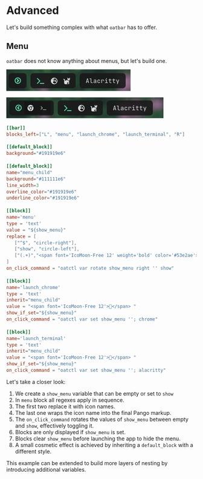 # Advanced

Let's build something complex with what `oatbar` has to offer.

<!-- toc -->

## Menu

`oatbar` does not know anything about menus, but let's build one.

![Menu Closed](menu-closed.png)

![Menu Open](menu-open.png)

```toml
[[bar]]
blocks_left=["L", "menu", "launch_chrome", "launch_terminal", "R"]

[[default_block]]
background="#191919e6"

[[default_block]]
name="menu_child"
background="#111111e6"
line_width=3
overline_color="#191919e6"
underline_color="#191919e6"

[[block]]
name='menu'
type = 'text'
value = "${show_menu}"
replace = [
   ["^$", "circle-right"],
   ["show", "circle-left"],
   ["(.+)","<span font='IcoMoon-Free 12' weight='bold' color='#53e2ae'>$1</span>"],
]
on_click_command = "oatctl var rotate show_menu right '' show"

[[block]]
name='launch_chrome'
type = 'text'
inherit="menu_child"
value = "<span font='IcoMoon-Free 12'></span> "
show_if_set="${show_menu}"
on_click_command = "oatctl var set show_menu ''; chrome"

[[block]]
name='launch_terminal'
type = 'text'
inherit="menu_child"
value = "<span font='IcoMoon-Free 12'></span> "
show_if_set="${show_menu}"
on_click_command = "oatctl var set show_menu ''; alacritty"
```

Let's take a closer look:

1. We create a `show_menu` variable that can be empty or set to `show`
1. In `menu` block all regexes apply in sequence.
1. The first two replace it with icon names. 
1. The last one wraps the icon name into the final Pango markup.
1. The `on_click_command` rotates the values of `show_menu` between empty and `show`, effectively toggling it.
1. Blocks are only displayed if `show_menu` is set.
1. Blocks clear `show_menu` before launching the app to hide the menu.
1. A small cosmetic effect is achieved by inheriting a `default_block` with a different style.

This example can be extended to build more layers of nesting by introducing additional variables.
